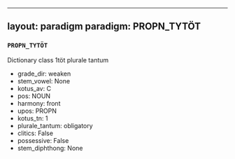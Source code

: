 
---
layout: paradigm
paradigm: PROPN_TYTÖT
---
### ` PROPN_TYTÖT `

Dictionary class 1töt plurale tantum
* grade_dir: weaken
* stem_vowel: None
* kotus_av: C
* pos: NOUN
* harmony: front
* upos: PROPN
* kotus_tn: 1
* plurale_tantum: obligatory
* clitics: False
* possessive: False
* stem_diphthong: None
